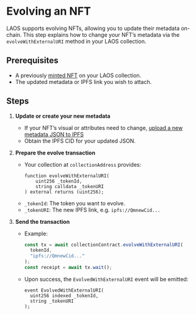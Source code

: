 # Evolving an NFT

LAOS supports evolving NFTs, allowing you to update their metadata on-chain. This step explains how to change your NFT’s metadata via the `evolveWithExternalURI` method in your LAOS collection.

## Prerequisites

- A previously [minted NFT](/guides/how-to-without-api/minting) on your LAOS collection.
- The updated metadata or IPFS link you wish to attach.

## Steps

1. **Update or create your new metadata**

   - If your NFT’s visual or attributes need to change, [upload a new metadata JSON to IPFS](/guides/how-to-without-api/ipfs-upload)
   - Obtain the IPFS CID for your updated JSON.

2. **Prepare the evolve transaction**

   - Your collection at `collectionAddress` provides:
     ```solidity
     function evolveWithExternalURI(
         uint256 _tokenId,
         string calldata _tokenURI
     ) external returns (uint256);
     ```
   - `_tokenId`: The token you want to evolve.
   - `_tokenURI`: The new IPFS link, e.g. `ipfs://QmnewCid...`

3. **Send the transaction**

   - Example:
     ```js
     const tx = await collectionContract.evolveWithExternalURI(
       tokenId,
       "ipfs://QmnewCid..."
     );
     const receipt = await tx.wait();
     ```
   - Upon success, the `EvolvedWithExternalURI` event will be emitted:
     ```solidity
     event EvolvedWithExternalURI(
       uint256 indexed _tokenId,
       string _tokenURI
     );
     ```
